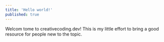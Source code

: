 ```yaml
---
title: 'Hello world!'
published: true
---
```


Welcom tome to creativecoding.dev! This is my little effort to bring a good resource for people new to the topic.